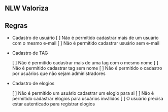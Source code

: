 ## NLW Valoriza

## Regras

- Cadastro de usuário
    [ ] Não é permitido cadastrar mais de um usuário com o mesmo e-mail
    [ ] Não é permitido cadastrar usuário sem e-mail

- Cadastro de TAG

    [ ] Não é permitido cadastrar mais de uma tag com o mesmo nome
    [ ] Não é permitido cadastrar tag sem nome
    [ ] Não é permitido o cadastro por usuários que não sejam administradores

- Cadastro de elogios

    [ ] Não é permitido um usuário cadastrar um elogio para si
    [ ] Não é permitido cadastrar elogios para usuários inválidos
    [ ] O usuário precisa estar autenticado para registrar elogios